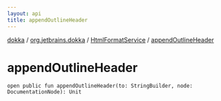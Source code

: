 ```yaml
---
layout: api
title: appendOutlineHeader
---
```

[dokka](../../index.html) / [org.jetbrains.dokka](../index.html) / [HtmlFormatService](index.html) / [appendOutlineHeader](appendOutlineHeader.html)


# appendOutlineHeader



```
open public fun appendOutlineHeader(to: StringBuilder, node: DocumentationNode): Unit
```


